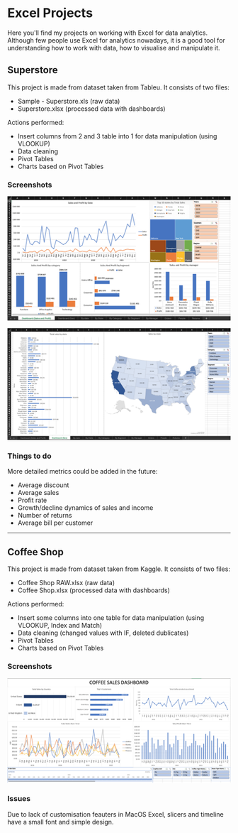 # Excel Projects

Here you'll find my projects on working with Excel for data analytics. Although few people use Excel for analytics nowadays, it is a good tool for understanding how to work with data, how to visualise and manipulate it. 

## Superstore

This project is made from dataset taken from Tableu. It consists of two files: 
* Sample - Superstore.xls (raw data)
* Superstore.xlsx (processed data with dashboards)

Actions performed:
* Insert columns from 2 and 3 table into 1 for data manipulation (using VLOOKUP)
* Data cleaning
* Pivot Tables
* Charts based on Pivot Tables

### Screenshots
![Dashboard](Screenshots/Superstore_Dashboard.png)

![Geo Dashboard](<Screenshots/Superstore Dashboard Geo.png>)

### Things to do
More detailed metrics could be added in the future: 
* Average discount
* Average sales
* Profit rate
* Growth/decline dynamics of sales and income
* Number of returns
* Average bill per customer
---

## Coffee Shop

This project is made from dataset taken from Kaggle. It consists of two files: 
* Coffee Shop RAW.xlsx (raw data)
* Coffee Shop.xlsx (processed data with dashboards)

Actions performed:
* Insert some columns into one table for data manipulation (using VLOOKUP, Index and Match)
* Data cleaning (changed values with IF, deleted dublicates)
* Pivot Tables
* Charts based on Pivot Tables

### Screenshots
![Coffee Shop Dashboard](<Screenshots/Coffee Shop Dashboard.png>)

### Issues

Due to lack of customisation feauters in MacOS Excel, slicers and timeline have a small font and simple design.
